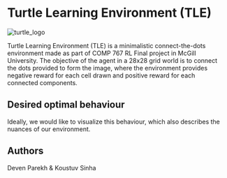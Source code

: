 # Turtle Learning Environment (TLE)

![turtle_logo](https://user-images.githubusercontent.com/5122822/39320136-3aedf030-4951-11e8-9f4f-7f596fd66a8a.png)

Turtle Learning Environment (TLE) is a minimalistic connect-the-dots environment made as part of COMP 767 RL Final project in McGill University. The objective of the agent in a 28x28 grid world is to connect the dots provided to form the image, where the environment provides negative reward for each cell drawn and positive reward for each connected components.

## Desired optimal behaviour

Ideally, we would like to visualize this behaviour, which also describes the nuances of our environment.

## Authors

Deven Parekh & Koustuv Sinha
